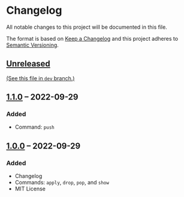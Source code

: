 Changelog
=========
[
  Encoding: UTF-8;
  Syntax: GitHub Flavored Markdown (GFM) <https://github.github.com/gfm/>;
]:#

All notable changes to this project will be documented in this file.

The format is based on [Keep a Changelog][] and this project adheres to
[Semantic Versioning][].


[Unreleased][]
--------------

[(See this file in `dev` branch.)][Development Changelog]


[1.1.0][] – 2022-09-29
----------------------

### Added

- Command: `push`


[1.0.0][] – 2022-09-29
----------------------

### Added

- Changelog
- Commands: `apply`, `drop`, `pop`, and `show`
- MIT License


[Keep a Changelog]: http://keepachangelog.com/en/1.0.0/
[Semantic Versioning]: http://semver.org/spec/v2.0.0.html
[Development Changelog]:
  https://github.com/henrik-leppa/git-named-stash/blob/dev/CHANGELOG.md
[Unreleased]:
  https://github.com/henrik-leppa/git-named-stash/compare/main...dev
[1.1.0]:
  https://github.com/henrik-leppa/git-named-stash/compare/1.0.0...1.1.0
[1.0.0]:
  https://github.com/henrik-leppa/git-named-stash/compare/initial-commit...1.0.0
